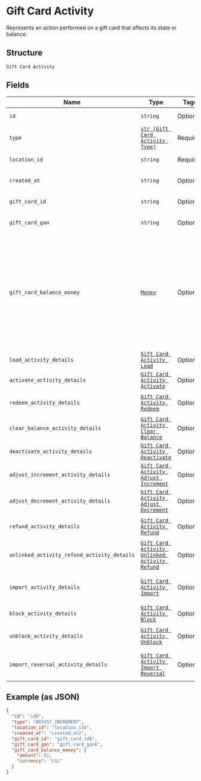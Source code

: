 
# Gift Card Activity

Represents an action performed on a gift card that affects its state or balance.

## Structure

`Gift Card Activity`

## Fields

| Name | Type | Tags | Description |
|  --- | --- | --- | --- |
| `id` | `string` | Optional | The unique ID of the gift card activity. |
| `type` | [`str (Gift Card Activity Type)`](../../doc/models/gift-card-activity-type.md) | Required | Indicates the gift card activity type. |
| `location_id` | `string` | Required | The ID of the location at which the activity occurred. |
| `created_at` | `string` | Optional | The timestamp when the gift card activity was created, in RFC 3339 format. |
| `gift_card_id` | `string` | Optional | The gift card ID. The ID is not required if a GAN is present. |
| `gift_card_gan` | `string` | Optional | The gift card GAN. The GAN is not required if `gift_card_id` is present. |
| `gift_card_balance_money` | [`Money`](../../doc/models/money.md) | Optional | Represents an amount of money. `Money` fields can be signed or unsigned.<br>Fields that do not explicitly define whether they are signed or unsigned are<br>considered unsigned and can only hold positive amounts. For signed fields, the<br>sign of the value indicates the purpose of the money transfer. See<br>[Working with Monetary Amounts](../../https://developer.squareup.com/docs/build-basics/working-with-monetary-amounts)<br>for more information. |
| `load_activity_details` | [`Gift Card Activity Load`](../../doc/models/gift-card-activity-load.md) | Optional | Present only when `GiftCardActivityType` is LOAD. |
| `activate_activity_details` | [`Gift Card Activity Activate`](../../doc/models/gift-card-activity-activate.md) | Optional | Describes a gift card activity of the ACTIVATE type. |
| `redeem_activity_details` | [`Gift Card Activity Redeem`](../../doc/models/gift-card-activity-redeem.md) | Optional | Present only when `GiftCardActivityType` is REDEEM. |
| `clear_balance_activity_details` | [`Gift Card Activity Clear Balance`](../../doc/models/gift-card-activity-clear-balance.md) | Optional | Describes a gift card activity of the CLEAR_BALANCE type. |
| `deactivate_activity_details` | [`Gift Card Activity Deactivate`](../../doc/models/gift-card-activity-deactivate.md) | Optional | Describes a gift card activity of the DEACTIVATE type. |
| `adjust_increment_activity_details` | [`Gift Card Activity Adjust Increment`](../../doc/models/gift-card-activity-adjust-increment.md) | Optional | Describes a gift card activity of the ADJUST_INCREMENT type. |
| `adjust_decrement_activity_details` | [`Gift Card Activity Adjust Decrement`](../../doc/models/gift-card-activity-adjust-decrement.md) | Optional | Describes a gift card activity of the ADJUST_DECREMENT type. |
| `refund_activity_details` | [`Gift Card Activity Refund`](../../doc/models/gift-card-activity-refund.md) | Optional | Present only when `GiftCardActivityType` is REFUND. |
| `unlinked_activity_refund_activity_details` | [`Gift Card Activity Unlinked Activity Refund`](../../doc/models/gift-card-activity-unlinked-activity-refund.md) | Optional | Present only when `GiftCardActivityType` is UNLINKED_ACTIVITY_REFUND. |
| `import_activity_details` | [`Gift Card Activity Import`](../../doc/models/gift-card-activity-import.md) | Optional | Describes a gift card activity of the IMPORT type and the `GiftCardGANSource` is OTHER<br>(a third-party gift card). |
| `block_activity_details` | [`Gift Card Activity Block`](../../doc/models/gift-card-activity-block.md) | Optional | Describes a gift card activity of the BLOCK type. |
| `unblock_activity_details` | [`Gift Card Activity Unblock`](../../doc/models/gift-card-activity-unblock.md) | Optional | Present only when `GiftCardActivityType` is UNBLOCK. |
| `import_reversal_activity_details` | [`Gift Card Activity Import Reversal`](../../doc/models/gift-card-activity-import-reversal.md) | Optional | Present only when GiftCardActivityType is IMPORT_REVERSAL and GiftCardGANSource is OTHER |

## Example (as JSON)

```json
{
  "id": "id0",
  "type": "ADJUST_INCREMENT",
  "location_id": "location_id4",
  "created_at": "created_at2",
  "gift_card_id": "gift_card_id8",
  "gift_card_gan": "gift_card_gan6",
  "gift_card_balance_money": {
    "amount": 82,
    "currency": "LSL"
  }
}
```

